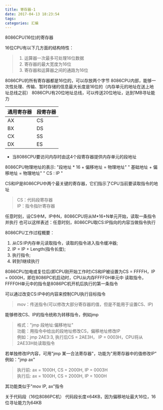 ```yaml
---
title: 寄存器-1
date: 2017-04-13 18:23:54
tags:
categories: 汇编
---
```


8086CPU(16位)的寄存器

<!-- more -->

16位CPU有以下几方面的结构特性：
> 1. 运算器一次最多可处理16位数据
> 2. 寄存器的最大宽度为16位
> 3. 寄存器和运算器之间的通路为16位

8086CPU的所有寄存器都是16位的，可以存放两个字节
8086CPU内部，能够一次性处理、传输、暂时存储的信息最大长度是16位的（内存单元的地址在送上地址总线之前）
8086CPU有20位地址总线，可以传送20位地址，达到1MB寻址能力

  | 通用寄存器 | 段寄存器  |
  |:----------|:---------|
  |    AX     |    CS    |
  |    BX     |    DS    |
  |    CX     |    SS    |
  |    DX     |    ES    |

* 当8086CPU要访问内存时由这4个段寄存器提供内存单元的段地址

8086CPU物理地址的表示:
"段地址 * 16 + 偏移地址 = 物理地址"
"   基础地址  + 偏移地址 = 物理地址"
"        CS      :       IP "

CS和IP是8086CPU中两个最关键的寄存器，它们指示了CPU当前要读取指令的地址
>CS：代码段寄存器  
>IP：指令指针寄存器  

任意时刻，设CS中M，IP中N，8086CPU将从M*16+N单元开始，读取一条指令并执行
也可以这样表述：任意时刻，8086CPU取CS:IP指向的内容当做指令执行

8086CPU工作过程概要：
1. 从CS:IP内存单元读取指令，读取的指令进入指令缓冲器;  
2. IP = IP + Length(指令长度);  
3. 执行指令;  
4. 转到1继续执行  

8086CPU加电或复位后(即CPU刚开始工作时)CS和IP被设置为CS = FFFFH，IP = 0000H，即在8086PC机启动时，CPU从内存FFFF0H单元中
读取指令，FFFF0H单元中的指令是8086PC机开机后执行的第一条指令

可以通过改变CS:IP中的内容来控制CPU执行目标指令
>mov：传送指令(可以修改大部分寄存器的值，但是不能用于设置CS、IP)

能够修改CS、IP的指令统称为转移指令，例如jmp
>格式："jmp 段地址:偏移地址"  
>功能：用指令中给出的段地址修改CS，偏移地址修改IP  
>例如：jmp 2AE3:3, 执行后CS = 2AE3H， IP = 0003H，CPU将从2AE33H处读取指令

若单独修改IP内容，可用"jmp 某一合法寄存器"，功能为"用寄存器中的值修改IP"
例如："jmp ax"
>执行前: ax = 1000H, CS = 2000H, IP = 0003H  
>执行后: ax = 1000H, CS = 2000H, IP = 1000H  

其功能类似于"mov IP, ax"指令

关于代码段（16位8086PC机）
代码段长度≤64KB，因为偏移地址最大16位，16位寻址能力为64KB
